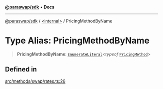 [**@paraswap/sdk**](../../README.md) • **Docs**

***

[@paraswap/sdk](../../globals.md) / [\<internal\>](../README.md) / PricingMethodByName

# Type Alias: PricingMethodByName

> **PricingMethodByName**: [`EnumerateLiteral`](EnumerateLiteral.md)\<*typeof* [`PricingMethod`](../enumerations/PricingMethod.md)\>

## Defined in

[src/methods/swap/rates.ts:26](https://github.com/paraswap/paraswap-sdk/blob/master/src/methods/swap/rates.ts#L26)
